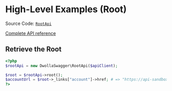 # High-Level Examples (Root)
Source Code: [`RootApi`](https://github.com/Dwolla/dwolla-swagger-php/blob/main/lib/RootApi.php)

[Complete API reference](https://developers.dwolla.com/api-reference)

## Retrieve the Root

```php
<?php
$rootApi = new DwollaSwagger\RootApi($apiClient);

$root = $rootApi->root();
$accountUrl = $root->_links["account"]->href; # => "https://api-sandbox.dwolla.com/accounts/ad5f2162-404a-4c4c-994e-6ab6c3a13254"
?>
```
